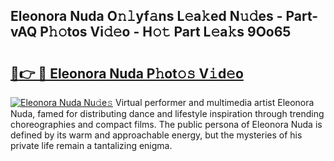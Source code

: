 ## Eleonora Nuda O𝚗𝚕yf𝚊ns L𝚎a𝚔ed N𝚞𝚍es - Part-vAQ P𝚑𝚘tos Vi𝚍𝚎o - H𝚘𝚝 Part L𝚎a𝚔s 9Oo65

# <h2><a href="http://kfeknt.oniu.top/?m=Eleonora+Nuda">🔗👉 🔴 Eleonora Nuda P𝚑ot𝚘𝚜 V𝚒d𝚎o</a></h2>

[![Eleonora Nuda Nu𝚍e𝚜](https://i.imgur.com/0qMVB7G.gif)](http://kfeknt.oniu.top/?m=Eleonora+Nuda)
Virtual performer and multimedia artist Eleonora Nuda, famed for distributing dance and lifestyle inspiration through trending choreographies and compact films. The public persona of Eleonora Nuda is defined by its warm and approachable energy, but the mysteries of his private life remain a tantalizing enigma.  
